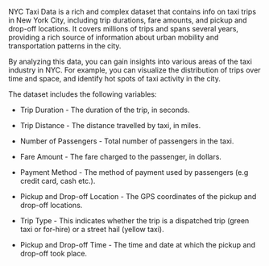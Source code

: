 NYC Taxi Data is a rich and complex dataset that contains info on taxi trips in New York City, including trip durations, fare amounts, and pickup and drop-off locations. It covers millions of trips and spans several years, providing a rich source of information about urban mobility and transportation patterns in the city.


By analyzing this data, you can gain insights into various areas of the taxi industry in NYC. For example, you can visualize the distribution of trips over time and space, and identify hot spots of taxi activity in the city.


The dataset includes the following variables:


- Trip Duration - The duration of the trip, in seconds.

- Trip Distance - The distance travelled by taxi, in miles.

- Number of Passengers - Total number of passengers in the taxi.

- Fare Amount - The fare charged to the passenger, in dollars.

- Payment Method - The method of payment used by passengers (e.g credit card, cash etc.).

- Pickup and Drop-off Location - The GPS coordinates of the pickup and drop-off locations.

- Trip Type - This indicates whether the trip is a dispatched trip (green taxi or for-hire) or a street hail (yellow taxi).

- Pickup and Drop-off Time - The time and date at which the pickup and drop-off took place.